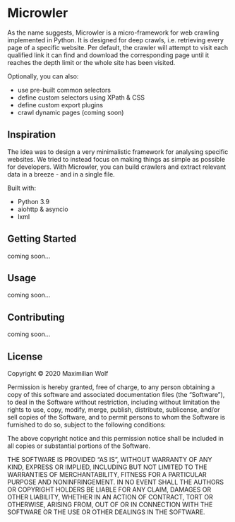 # Microwler
As the name suggests, Microwler is a micro-framework for web crawling implemented in Python. 
It is designed for deep crawls, i.e. retrieving every page of a specific website. Per default, the crawler will attempt
to visit each qualified link it can find and download the corresponding page until it reaches the depth limit or the whole site has been visited.

Optionally, you can also:
- use pre-built common selectors
- define custom selectors using XPath & CSS
- define custom export plugins
- crawl dynamic pages (coming soon)

## Inspiration
The idea was to design a very minimalistic framework for analysing specific websites. We tried to instead focus on making things as simple as possible for developers.
With Microwler, you can build crawlers and extract relevant data in a breeze - and in a single file.

Built with:
- Python 3.9
- aiohttp & asyncio
- lxml

## Getting Started
coming soon...

## Usage
coming soon...

## Contributing
coming soon...


## License

Copyright © 2020 Maximilian Wolf

Permission is hereby granted, free of charge, to any person obtaining a copy of this software and associated documentation files (the “Software”), to deal in the Software without restriction, including without limitation the rights to use, copy, modify, merge, publish, distribute, sublicense, and/or sell copies of the Software, and to permit persons to whom the Software is furnished to do so, subject to the following conditions:

The above copyright notice and this permission notice shall be included in all copies or substantial portions of the Software.

THE SOFTWARE IS PROVIDED “AS IS”, WITHOUT WARRANTY OF ANY KIND, EXPRESS OR IMPLIED, INCLUDING BUT NOT LIMITED TO THE WARRANTIES OF MERCHANTABILITY, FITNESS FOR A PARTICULAR PURPOSE AND NONINFRINGEMENT. IN NO EVENT SHALL THE AUTHORS OR COPYRIGHT HOLDERS BE LIABLE FOR ANY CLAIM, DAMAGES OR OTHER LIABILITY, WHETHER IN AN ACTION OF CONTRACT, TORT OR OTHERWISE, ARISING FROM, OUT OF OR IN CONNECTION WITH THE SOFTWARE OR THE USE OR OTHER DEALINGS IN THE SOFTWARE.
